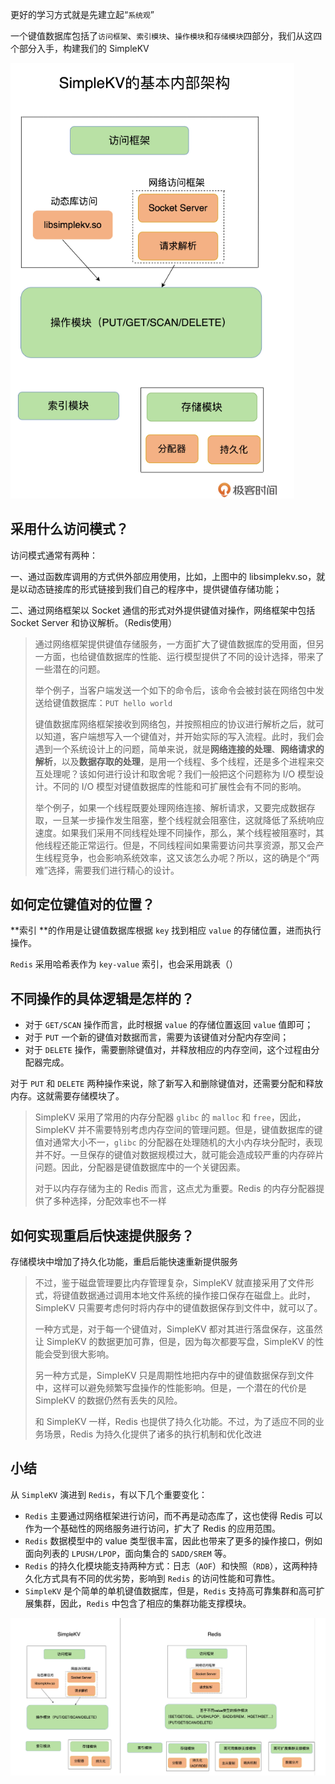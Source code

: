 更好的学习方式就是先建立起“`系统观`”

一个键值数据库包括了`访问框架`、`索引模块`、`操作模块`和`存储模块`四部分，我们从这四个部分入手，构建我们的 SimpleKV

<img src="pic/image-20210109195252143.png" alt="image-20210109195252143" style="zoom:80%;" />

## 采用什么访问模式？

访问模式通常有两种：

一、通过函数库调用的方式供外部应用使用，比如，上图中的 libsimplekv.so，就是以动态链接库的形式链接到我们自己的程序中，提供键值存储功能；

二、通过网络框架以 Socket 通信的形式对外提供键值对操作，网络框架中包括 Socket Server 和协议解析。（Redis使用）

> 通过网络框架提供键值存储服务，一方面扩大了键值数据库的受用面，但另一方面，也给键值数据库的性能、运行模型提供了不同的设计选择，带来了一些潜在的问题。
>
> 举个例子，当客户端发送一个如下的命令后，该命令会被封装在网络包中发送给键值数据库：`PUT hello world`
>
> 键值数据库网络框架接收到网络包，并按照相应的协议进行解析之后，就可以知道，客户端想写入一个键值对，并开始实际的写入流程。此时，我们会遇到一个系统设计上的问题，简单来说，就是**网络连接的处理**、**网络请求的解析**，以及**数据存取的处理**，是用一个线程、多个线程，还是多个进程来交互处理呢？该如何进行设计和取舍呢？我们一般把这个问题称为 I/O 模型设计。不同的 I/O 模型对键值数据库的性能和可扩展性会有不同的影响。
>
> 举个例子，如果一个线程既要处理网络连接、解析请求，又要完成数据存取，一旦某一步操作发生阻塞，整个线程就会阻塞住，这就降低了系统响应速度。如果我们采用不同线程处理不同操作，那么，某个线程被阻塞时，其他线程还能正常运行。但是，不同线程间如果需要访问共享资源，那又会产生线程竞争，也会影响系统效率，这又该怎么办呢？所以，这的确是个“两难”选择，需要我们进行精心的设计。



## 如何定位键值对的位置？

**索引 **的作用是让键值数据库根据 `key` 找到相应 `value` 的存储位置，进而执行操作。

`Redis` 采用哈希表作为 `key-value` 索引，也会采用跳表（）



## 不同操作的具体逻辑是怎样的？

- 对于 `GET/SCAN` 操作而言，此时根据 `value` 的存储位置返回 `value` 值即可；
- 对于 `PUT` 一个新的键值对数据而言，需要为该键值对分配内存空间；
- 对于 `DELETE` 操作，需要删除键值对，并释放相应的内存空间，这个过程由分配器完成。

对于 `PUT` 和 `DELETE` 两种操作来说，除了新写入和删除键值对，还需要分配和释放内存。这就需要存储模块了。

>  SimpleKV 采用了常用的内存分配器 `glibc` 的 `malloc` 和 `free`，因此，SimpleKV 并不需要特别考虑内存空间的管理问题。但是，键值数据库的键值对通常大小不一，`glibc` 的分配器在处理随机的大小内存块分配时，表现并不好。一旦保存的键值对数据规模过大，就可能会造成较严重的内存碎片问题。因此，分配器是键值数据库中的一个关键因素。
>
> 对于以内存存储为主的 Redis 而言，这点尤为重要。Redis 的内存分配器提供了多种选择，分配效率也不一样 

## 如何实现重启后快速提供服务？

存储模块中增加了持久化功能，重启后能快速重新提供服务

> 不过，鉴于磁盘管理要比内存管理复杂，SimpleKV 就直接采用了文件形式，将键值数据通过调用本地文件系统的操作接口保存在磁盘上。此时，SimpleKV 只需要考虑何时将内存中的键值数据保存到文件中，就可以了。
>
> 一种方式是，对于每一个键值对，SimpleKV 都对其进行落盘保存，这虽然让 SimpleKV 的数据更加可靠，但是，因为每次都要写盘，SimpleKV 的性能会受到很大影响。
>
> 另一种方式是，SimpleKV 只是周期性地把内存中的键值数据保存到文件中，这样可以避免频繁写盘操作的性能影响。但是，一个潜在的代价是 SimpleKV 的数据仍然有丢失的风险。
>
> 和 SimpleKV 一样，Redis 也提供了持久化功能。不过，为了适应不同的业务场景，Redis 为持久化提供了诸多的执行机制和优化改进 



## 小结

从 `SimpleKV` 演进到 `Redis`，有以下几个重要变化：

- `Redis` 主要通过网络框架进行访问，而不再是动态库了，这也使得 Redis 可以作为一个基础性的网络服务进行访问，扩大了 Redis 的应用范围。
- `Redis` 数据模型中的 value 类型很丰富，因此也带来了更多的操作接口，例如面向列表的 `LPUSH/LPOP`，面向集合的 `SADD/SREM` 等。
- `Redis` 的持久化模块能支持两种方式：日志（`AOF`）和快照（`RDB`），这两种持久化方式具有不同的优劣势，影响到 `Redis` 的访问性能和可靠性。
- `SimpleKV` 是个简单的单机键值数据库，但是，`Redis` 支持高可靠集群和高可扩展集群，因此，`Redis` 中包含了相应的集群功能支撑模块。

![image-20210109201055704](pic/image-20210109201055704.png)

